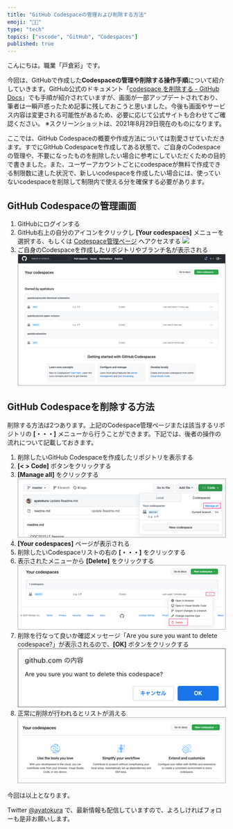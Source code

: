 ```yaml
---
title: "GitHub Codespaceの管理および削除する方法"
emoji: "👩‍💻"
type: "tech"
topics: ["vscode", "GitHub", "Codespaces"]
published: true
---
```


こんにちは。職業「戸倉彩」です。

今回は、GitHubで作成した**Codespaceの管理や削除する操作手順**について紹介していきます。GitHub公式のドキュメント「[codespace を削除する - GitHub Docs](https://docs.github.com/ja/codespaces/developing-in-codespaces/deleting-a-codespace)」でも手順が紹介されていますが、画面が一部アップデートされており、筆者は一瞬戸惑ったため記事に残しておこうと思いました。今後も画面やサービス内容は変更される可能性があるため、必要に応じて公式サイトも合わせてご確認ください。
※スクリーンショットは、2021年8月29日現在のものになります。

ここでは、GitHub Codespaceの概要や作成方法については割愛させていただきます。すでにGitHub Codespaceを作成してある状態で、ご自身のCodespaceの管理や、不要になったものを削除したい場合に参考にしていただくための目的で書きました。また、ユーザーアカウントごとにcodespaceが無料で作成できる制限数に達した状況で、新しいcodespaceを作成したい場合には、使っていないcodespaceを削除して制限内で使える分を確保する必要があります。

## GitHub Codespaceの管理画面
1. GitHubにログインする
2. GitHub右上の自分のアイコンをクリックし **[Your codespaces]** メニューを選択する、もしくは [Codespace管理ページ](https://github.com/codespaces) へアクセスする
![](2022-01-23-20-33-52.png)  
3. ご自身のCodespaceを作成したリポジトリやブランチ名が表示される
![](/images/2021-08-29-17-58-47.png)

## GitHub Codespaceを削除する方法
削除する方法は2つあります。上記のCodespace管理ページまたは該当するリポジトリの **[・・・]** メニューから行うことができます。下記では、後者の操作の流れについて記載しておきます。

1. 削除したいGitHub Codespaceを作成したリポジトリを表示する
2. **[< > Code]** ボタンをクリックする
3. **[Manage all]** をクリックする
![](/images/2021-08-29-17-29-27.png)
4. **[Your codespaces]** ページが表示される
5. 削除したいCodespaceリストの右の **[・・・]** をクリックする
6. 表示されたメニューから **[Delete]** をクリックする
![](/images/2021-08-29-17-33-00.png)
7. 削除を行なって良いか確認メッセージ「Are you sure you want to delete codespace?」が表示されるので、**[OK]** ボタンをクリックする
![](/images/2021-08-29-17-36-22.png)
8. 正常に削除が行われるとリストが消える
![](/images/2021-08-29-17-37-19.png)

今回は以上となります。

Twitter [@ayatokura](https://twitter.com/ayatokura) で、最新情報も配信していますので、よろしければフォローも是非お願いします。